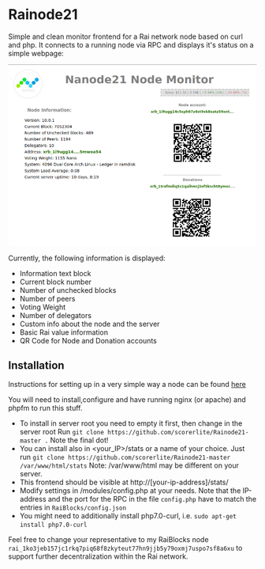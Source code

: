 # Rainode21

Simple and clean monitor frontend for a Rai network node based on curl and php.
It connects to a running node via RPC and displays it's status on a simple webpage:

![Rainode21img](https://github.com/scorerlite/Rainode21-master/blob/main/preview.png) 

Currently, the following information is displayed:
* Information text block
* Current block number
* Number of unchecked blocks
* Number of peers
* Voting Weight
* Number of delegators
* Custom info about the node and the server
* Basic Rai value information
* QR Code for Node and Donation accounts


## Installation

Instructions for setting up in a very simple way a node can be found [here](https://github.com/raicoincommunity/Raicoin/wiki/Run-a-Node)

You will need to install,configure and have running nginx (or apache) and phpfm to run this stuff.

*  To install in server root you need to empty it first, then change in the server root Run `git clone https://github.com/scorerlite/Rainode21-master .`
Note the final dot!
* You can install also in <your_IP>/stats or a name of your choice. Just run
`git clone https://github.com/scorerlite/Rainode21-master /var/www/html/stats`
Note: /var/www/html may be different on your server.
* This frontend should be visible at http://[your-ip-address]/stats/
* Modify settings in /modules/config.php at your needs. 
Note that the IP-address and the port for the RPC  in the file `config.php` have to  match the entries in `RaiBlocks/config.json`
* You might need to additionally install php7.0-curl, i.e. `sudo apt-get install php7.0-curl`

Feel free to change your representative to my RaiBlocks node `rai_1ko3jeb157jc1rkq7piq68f8zkyteut77hn9jjb5y79oxmj7uspo7sf8a6xu` to support further decentralization within the Rai network.






